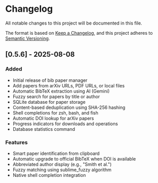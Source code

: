 # Changelog

All notable changes to this project will be documented in this file.

The format is based on [Keep a Changelog](https://keepachangelog.com/en/1.0.0/),
and this project adheres to [Semantic Versioning](https://semver.org/spec/v2.0.0.html).

## [0.5.6] - 2025-08-08

### Added
- Initial release of bib paper manager
- Add papers from arXiv URLs, PDF URLs, or local files
- Automatic BibTeX extraction using AI (Gemini)
- Fuzzy search for papers by title or author
- SQLite database for paper storage
- Content-based deduplication using SHA-256 hashing
- Shell completions for zsh, bash, and fish
- Automatic DOI lookup for arXiv papers
- Progress indicators for downloads and operations
- Database statistics command

### Features
- Smart paper identification from clipboard
- Automatic upgrade to official BibTeX when DOI is available
- Abbreviated author display (e.g., "Smith et al.")
- Fuzzy matching using sublime_fuzzy algorithm
- Native shell completion integration

